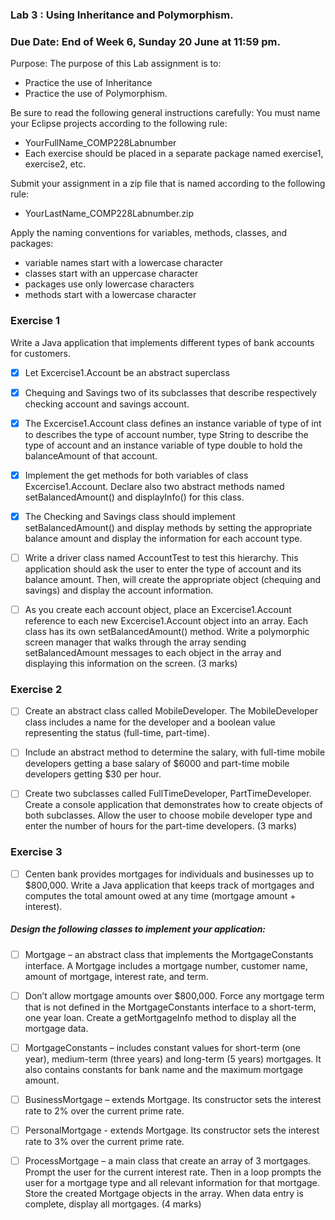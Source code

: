 ### Lab 3 : Using Inheritance and Polymorphism.
### Due Date:  End of Week 6,  Sunday 20 June at 11:59 pm.

Purpose: The purpose of this Lab assignment is to:
* Practice the use of Inheritance
* Practice the use of Polymorphism.

Be sure to read the following general instructions carefully:
You must name your Eclipse projects according to the following rule:
* YourFullName_COMP228Labnumber
* Each exercise should be placed in a separate package named exercise1, exercise2, etc.

Submit your assignment in a zip file that is named according to the following rule:
* YourLastName_COMP228Labnumber.zip

Apply the naming conventions for variables, methods, classes, and packages:
* variable names start with a lowercase character
* classes start with an uppercase character
* packages use only lowercase characters
* methods start with a lowercase character

### Exercise 1
Write a Java application that implements different types of bank accounts for customers.
- [x] Let Excercise1.Account be an abstract superclass 
  
- [x] Chequing and Savings two of its subclasses that describe respectively
  checking account and savings account.

- [x] The Excercise1.Account class defines an instance variable of type of int to describes the type of account number,
  type String to describe the type of account
  and an instance variable of type double to hold the balanceAmount of that account.

- [x] Implement the get methods for both variables of class Excercise1.Account. 
  Declare also two abstract methods named setBalancedAmount()
  and displayInfo() for this class.

- [x] The Checking and Savings class should implement setBalancedAmount()
  and display methods by setting the appropriate balance amount
  and display the information for each account type.

- [ ] Write a driver class named AccountTest to test this hierarchy.
  This application should ask the user to enter the type of account and its balance amount. 
  Then, will create the appropriate object (chequing and savings) and display the account information.

- [ ] As you create each account object, 
  place an Excercise1.Account reference to each new Excercise1.Account object into an array. 
  Each class has its own setBalancedAmount() method. 
  Write a polymorphic screen manager that walks through the array 
  sending setBalancedAmount messages to each object in the array 
  and displaying this information on the screen. 
  (3 marks)

### Exercise 2

- [ ] Create an abstract class called MobileDeveloper. 
  The MobileDeveloper class includes a name for the developer
  and a boolean value representing the status (full-time, part-time).

- [ ] Include an abstract method to determine the salary, 
  with full-time mobile developers getting a base salary of $6000 
  and part-time mobile developers getting $30 per hour.

- [ ] Create two subclasses called FullTimeDeveloper, PartTimeDeveloper. 
  Create a console application that demonstrates how to create objects of both subclasses. 
  Allow the user to choose mobile developer type and enter the number of hours for the part-time developers.
  (3 marks)
  
### Exercise 3
- [ ] Centen bank provides mortgages for individuals and businesses up to $800,000.
  Write a Java application that keeps track of mortgages
  and computes the total amount owed at any time (mortgage amount + interest).

##### Design the following classes to implement your application:

- [ ] Mortgage – an abstract class that implements the MortgageConstants interface. 
  A Mortgage includes a mortgage number, customer name, amount of mortgage, interest rate, and term.

- [ ] Don’t allow mortgage amounts over $800,000. 
  Force any mortgage term that is not defined in the MortgageConstants interface to a short-term,
  one year loan. Create a getMortgageInfo method to display all the mortgage data.

- [ ] MortgageConstants – includes constant values for short-term (one year), medium-term (three years) and long-term (5 years) mortgages. 
  It also contains constants for bank name and the maximum mortgage amount.

- [ ] BusinessMortgage – extends Mortgage. 
  Its constructor sets the interest rate to 2% over the current prime rate.

- [ ] PersonalMortgage - extends Mortgage. 
  Its constructor sets the interest rate to 3% over the current prime rate.

- [ ] ProcessMortgage – a main class that create an array of 3 mortgages. 
  Prompt the user for the current interest rate. 
  Then in a loop prompts the user for a mortgage type and all relevant information for that mortgage. 
  Store the created Mortgage objects in the array. When data entry is complete, display all mortgages.
  (4 marks)